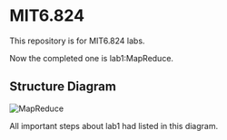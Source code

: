 # MIT6.824

This repository is for MIT6.824 labs.

Now the completed one is lab1:MapReduce.

## Structure Diagram

![MapReduce](https://typora-photos.oss-cn-shenzhen.aliyuncs.com/MapReduce.png)

All important steps about lab1 had listed in this diagram.